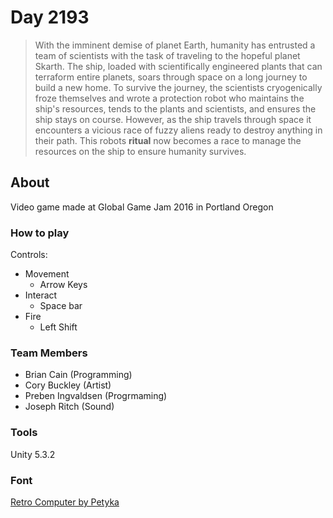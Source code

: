 # Day 2193

> With the imminent demise of planet Earth, humanity has entrusted a team of scientists with the task of traveling to the hopeful planet Skarth. The ship, loaded with scientifically engineered plants that can terraform entire planets, soars through space on a long journey to build a new home. To survive the journey, the scientists cryogenically froze themselves and wrote a protection robot who maintains the ship's resources, tends to the plants and scientists, and ensures the ship stays on course. However, as the ship travels through space it encounters a vicious race of fuzzy aliens ready to destroy anything in their path. This robots __ritual__ now becomes a race to manage the resources on the ship to ensure humanity survives.

## About

Video game made at Global Game Jam 2016 in Portland Oregon

### How to play

Controls:

- Movement
  + Arrow Keys
- Interact
  + Space bar
- Fire
  + Left Shift

### Team Members

- Brian Cain (Programming)
- Cory Buckley (Artist)
- Preben Ingvaldsen (Progrmaming)
- Joseph Ritch (Sound)

### Tools

Unity 5.3.2

### Font

[Retro Computer by Petyka](http://www.dafont.com/retro-computer.font)
